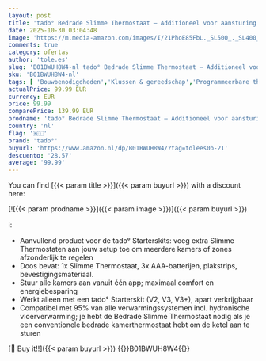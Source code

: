 ```yaml
---
layout: post
title: 'tado° Bedrade Slimme Thermostaat – Additioneel voor aansturing per kamer  intelligente verwarmingsaansturing  eenvoudige doe-het-zelf installatie  compatibel met hydronische vloerverwarming'
date: 2025-10-30 03:04:48
image: 'https://m.media-amazon.com/images/I/21PhoE85FbL._SL500_._SL400_.jpg'
comments: true
category: ofertas
author: 'tole.es'
slug: 'B01BWUH8W4-nl tado° Bedrade Slimme Thermostaat – Additioneel voor...'
sku: 'B01BWUH8W4-nl'
tags: [ 'Bouwbenodigdheden','Klussen & gereedschap','Programmeerbare thermostaten voor thuis','Thermostaten','Thermostaten & accessoires','Verwarming & verkoeling','tado°','🇳🇱', ]
actualPrice: 99.99 EUR
currency: EUR
price: 99.99
comparePrice: 139.99 EUR
prodname: 'tado° Bedrade Slimme Thermostaat – Additioneel voor aansturing per kamer  intelligente verwarmingsaansturing  eenvoudige doe-het-zelf installatie  compatibel met hydronische vloerverwarming'
country: 'nl'
flag: '🇳🇱'
brand: 'tado°'
buyurl: 'https://www.amazon.nl/dp/B01BWUH8W4/?tag=tolees0b-21'
descuento: '28.57'
average: '99.99'
---
```


You can find [{{< param title >}}]({{< param buyurl >}}) with a discount here:

[![{{< param prodname >}}]({{< param image >}})]({{< param buyurl >}})

ℹ️:

- Aanvullend product voor de tado° Starterskits: voeg extra Slimme Thermostaten aan jouw setup toe om meerdere kamers of zones afzonderlijk te regelen
- Doos bevat: 1x Slimme Thermostaat, 3x AAA-batterijen, plakstrips, bevestigingsmateriaal.
- Stuur alle kamers aan vanuit één app; maximaal comfort en energiebesparing
- Werkt alleen met een tado° Starterskit (V2, V3, V3+), apart verkrijgbaar
- Compatibel met 95% van alle verwarmingssystemen incl. hydronische vloerverwarming; je hebt de Bedrade Slimme Thermostaat nodig als je een conventionele bedrade kamerthermostaat hebt om de ketel aan te sturen

[🛒 Buy it!!]({{< param buyurl >}})
{{<world>}}B01BWUH8W4{{</world>}}

